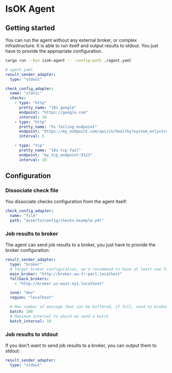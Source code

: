 # IsOK Agent

## Getting started

You can run the agent without any external broker, or complex infrastructure.
It is able to run itself and output results to stdout. You just have to provide
the appropriate configuration.

```bash
cargo run --bin isok-agent -- -config-path ./agent.yaml
```

```yaml
# agent.yaml
result_sender_adapter:
  type: "stdout"

check_config_adapter:
  name: "static"
  checks:
    - type: "http"
      pretty_name: "10s google"
      endpoint: "https://google.com"
      interval: 10
    - type: "http"
      pretty_name: "5s failing endpoint"
      endpoint: "https://my_endpoint.com/api/v1/healthy?system_only=true"
      interval: 5

    - type: "tcp"
      pretty_name: "10s tcp fail"
      endpoint: "my_tcp_endpoint:9123"
      interval: 10
```

## Configuration

### Dissociate check file

You dissociate checks configuration from the agent itself:

```yaml
check_config_adapter:
  name: "file"
  path: "asserts/config/checks.example.yml"
```

### Job results to broker

The agent can send job results to a broker, you just have to provide the broker
configuration:

```yaml
result_sender_adapter:
  type: "broker"
  # Target broker configuration, we'd recommend to have at least one fallback broker.
  main_broker: "http://broker.eu-fr-par1.localhost"
  fallback_brokers:
    - "http://broker.us-east-ny1.localhost"

  zone: "dev"
  region: "localhost"

  # Max number of message that can be buffered, if full, send to broker
  batch: 100
  # Maximum interval to which we send a batch
  batch_interval: 10
```

### Job results to stdout

If you don't want to send job results to a broker, you can output them to stdout:

```yaml
result_sender_adapter:
  type: "stdout"
```